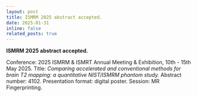 ```yaml
---
layout: post
title: ISMRM 2025 abstract accepted.
date: 2025-01-31
inline: false
related_posts: true
---
```


**ISMRM 2025 abstract accepted.**

Conference: 2025 ISMRM & ISMRT Annual Meeting & Exhibition, 10th - 15th May 2025.
Title: _Comparing accelerated and conventional methods for brain T2 mapping: a quantitative NIST/ISMRM phantom study._
Abstract number: 4102.
Presentation format: digital poster.
Session: MR Fingerprinting.
